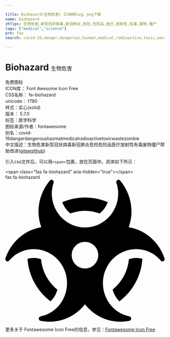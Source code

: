 ```yaml
---

title: Biohazard(生物危害) ICON转svg、png下载
name: biohazard
zhTips: 生物危害,新型冠状病毒,新冠肺炎,危险,危险品,医疗,放射性,有毒,废物,僵尸
tags: ["medical","science"]
pre: fas
search: covid-19,danger,dangerous,hazmat,medical,radioactive,toxic,waste,zombie

---
```


# Biohazard  <small style="font-size: 60%;font-weight: 100">生物危害</small>


<div class="detail-page">
<p>
<span><span class="badge-success badge">免费图标</span> </span>
<br/>
<span>
ICON库：
<span class="badge-secondary badge">Font Awesome Icon Free</span> 
</span>
<br/>
<span>
CSS名称：
<span class="badge-secondary badge">fa-biohazard</span> 
</span>
<br/>
<span>
unicode：
<span class="badge-secondary badge">f780</span> 
<copy-btn content='f780' btn-title=""></copy-btn>
<copy-btn :content='String.fromCodePoint(parseInt("f780", 16))' btn-title="复制U"></copy-btn>
</span><br/><span>样式：<span class="badge-light badge">实心(solid)</span></span>
<br/>
<span>
版本：
<span class="badge-secondary badge">5.7.0</span> 
</span><br/><span>标签：<span class="badge-light badge"><router-link to="/tags/medical.html">医学</router-link></span><span class="badge-light badge"><router-link to="/tags/science.html">科学</router-link></span></span>
<br/>
<span>图标来源/作者：<span class="badge-light badge">fontawesome</span></span> 
<br/>
<span>别名：<span class="badge-light badge">covid-19</span><span class="badge-light badge">danger</span><span class="badge-light badge">dangerous</span><span class="badge-light badge">hazmat</span><span class="badge-light badge">medical</span><span class="badge-light badge">radioactive</span><span class="badge-light badge">toxic</span><span class="badge-light badge">waste</span><span class="badge-light badge">zombie</span></span><br/><span class="zh-detail">中文描述：<span class="badge-primary badge">生物危害</span><span class="badge-primary badge">新型冠状病毒</span><span class="badge-primary badge">新冠肺炎</span><span class="badge-primary badge">危险</span><span class="badge-primary badge">危险品</span><span class="badge-primary badge">医疗</span><span class="badge-primary badge">放射性</span><span class="badge-primary badge">有毒</span><span class="badge-primary badge">废物</span><span class="badge-primary badge">僵尸</span><span class="help-link"><span>帮助改进</span>(<a href="https://gitee.com/liuwave/icon-helper/edit/master/json/fontawesome/solid/biohazard.json" target="_blank" rel="noopener noreferrer">gitee</a><a href="https://github.com/liuwave/icon-helper/edit/master/json/fontawesome/solid/biohazard.json" target="_blank" rel="noopener noreferrer">github</a></span>)</span><br/>
</p>
</div>
<div class="alert alert-dark">
  <i class="fas fa-biohazard fa-xs"></i>
  <i class="fas fa-biohazard fa-sm"></i>
  <i class="fas fa-biohazard fa-lg"></i>
  <i class="fas fa-biohazard fa-2x"></i>
  <i class="fas fa-biohazard fa-3x"></i>
  <i class="fas fa-biohazard fa-5x"></i>
  <i class="fas fa-biohazard fa-7x"></i>
</div>
<div>
  <p>引入css文件后，可以用<code>&lt;span&gt;</code>包裹，放在页面中。具体如下所示：    
  </p>
  <div class="alert alert-primary" style="font-size: 14px">
    &lt;span class="fas fa-biohazard" aria-hidden="true"&gt;&lt;/span&gt;
    <copy-btn content='<span class="fas fa-biohazard" aria-hidden="true"></span>'></copy-btn>
  </div>
  <div class="alert alert-secondary">
    <i class="fas fa-biohazard"
    style="font-size: 24px"
    aria-hidden="true"></i> fas fa-biohazard
    <copy-btn content="fas fa-biohazard" btn-title="复制图标名称"></copy-btn>
  </div>
</div>
<div id="svg" class="svg-wrap">
<svg xmlns="http://www.w3.org/2000/svg" viewBox="0 0 576 512"><path d="M287.9 112c18.6 0 36.2 3.8 52.8 9.6 13.3-10.3 23.6-24.3 29.5-40.7-25.2-10.9-53-17-82.2-17-29.1 0-56.9 6-82.1 16.9 5.9 16.4 16.2 30.4 29.5 40.7 16.5-5.7 34-9.5 52.5-9.5zM163.6 438.7c12-11.8 20.4-26.4 24.5-42.4-32.9-26.4-54.8-65.3-58.9-109.6-8.5-2.8-17.2-4.6-26.4-4.6-7.6 0-15.2 1-22.5 3.1 4.1 62.8 35.8 118 83.3 153.5zm224.2-42.6c4.1 16 12.5 30.7 24.5 42.5 47.4-35.5 79.1-90.7 83-153.5-7.2-2-14.7-3-22.2-3-9.2 0-18 1.9-26.6 4.7-4.1 44.2-26 82.9-58.7 109.3zm113.5-205c-17.6-10.4-36.3-16.6-55.3-19.9 6-17.7 10-36.4 10-56.2 0-41-14.5-80.8-41-112.2-2.5-3-6.6-3.7-10-1.8-3.3 1.9-4.8 6-3.6 9.7 4.5 13.8 6.6 26.3 6.6 38.5 0 67.8-53.8 122.9-120 122.9S168 117 168 49.2c0-12.1 2.2-24.7 6.6-38.5 1.2-3.7-.3-7.8-3.6-9.7-3.4-1.9-7.5-1.2-10 1.8C134.6 34.2 120 74 120 115c0 19.8 3.9 38.5 10 56.2-18.9 3.3-37.7 9.5-55.3 19.9-34.6 20.5-61 53.3-74.3 92.4-1.3 3.7.2 7.7 3.5 9.8 3.3 2 7.5 1.3 10-1.6 9.4-10.8 19-19.1 29.2-25.1 57.3-33.9 130.8-13.7 163.9 45 33.1 58.7 13.4 134-43.9 167.9-10.2 6.1-22 10.4-35.8 13.4-3.7.8-6.4 4.2-6.4 8.1.1 4 2.7 7.3 6.5 8 39.7 7.8 80.6.8 115.2-19.7 18-10.6 32.9-24.5 45.3-40.1 12.4 15.6 27.3 29.5 45.3 40.1 34.6 20.5 75.5 27.5 115.2 19.7 3.8-.7 6.4-4 6.5-8 0-3.9-2.6-7.3-6.4-8.1-13.9-2.9-25.6-7.3-35.8-13.4-57.3-33.9-77-109.2-43.9-167.9s106.6-78.9 163.9-45c10.2 6.1 19.8 14.3 29.2 25.1 2.5 2.9 6.7 3.6 10 1.6s4.8-6.1 3.5-9.8c-13.1-39.1-39.5-72-74.1-92.4zm-213.4 129c-26.5 0-48-21.5-48-48s21.5-48 48-48 48 21.5 48 48-21.5 48-48 48z"/></svg>
</div>
<detail full-name='fa-biohazard'></detail>
    
<div><p>更多关于  Fontawesome Icon Free的信息，参见：<a target="_blank" href="https://iconhelper.cn/fontawesome.html">Fontawesome Icon Free</a>
</p></div>
